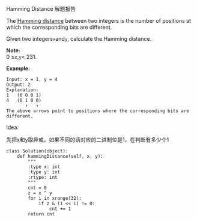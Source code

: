 Hamming Distance 解题报告

The [Hamming distance](https://en.wikipedia.org/wiki/Hamming_distance) between two integers is the number of positions at which the corresponding bits are different.

Given two integers`x`and`y`, calculate the Hamming distance.

**Note:**  
0 ≤`x`,`y`&lt; 231.

**Example:**

```
Input: x = 1, y = 4
Output: 2
Explanation:
1   (0 0 0 1)
4   (0 1 0 0)
       ↑   ↑
The above arrows point to positions where the corresponding bits are different.
```

Idea:

先把x和y取异或，如果不同的话对应的二进制位是1，在判断有多少个1

```
class Solution(object):
    def hammingDistance(self, x, y):
        """
        :type x: int
        :type y: int
        :rtype: int
        """
        cnt = 0
        z = x ^ y
        for i in xrange(32):
            if z & (1 << i) != 0:
                cnt += 1
        return cnt
```



